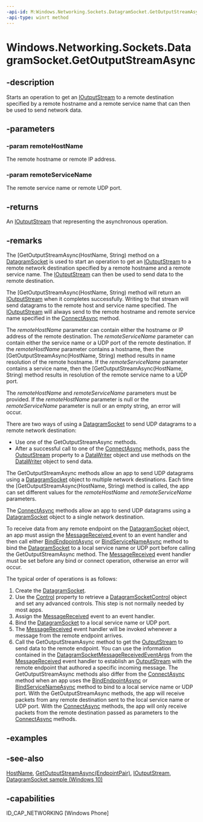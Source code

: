 ```yaml
---
-api-id: M:Windows.Networking.Sockets.DatagramSocket.GetOutputStreamAsync(Windows.Networking.HostName,System.String)
-api-type: winrt method
---
```


<!-- Method syntax
public Windows.Foundation.IAsyncOperation<Windows.Storage.Streams.IOutputStream> GetOutputStreamAsync(Windows.Networking.HostName remoteHostName, System.String remoteServiceName)
-->

# Windows.Networking.Sockets.DatagramSocket.GetOutputStreamAsync

## -description
Starts an operation to get an [IOutputStream](../windows.storage.streams/ioutputstream.md) to a remote destination specified by a remote hostname and a remote service name that can then be used to send network data.

## -parameters
### -param remoteHostName
The remote hostname or remote IP address.

### -param remoteServiceName
The remote service name or remote UDP port.

## -returns
An [IOutputStream](../windows.storage.streams/ioutputstream.md) that representing the asynchronous operation.

## -remarks
The [GetOutputStreamAsync(HostName, String) method on a [DatagramSocket](datagramsocket.md) is used to start an operation to get an [IOutputStream](../windows.storage.streams/ioutputstream.md) to a remote network destination specified by a remote hostname and a remote service name. The [IOutputStream](../windows.storage.streams/ioutputstream.md) can then be used to send data to the remote destination.

The [GetOutputStreamAsync(HostName, String) method will return an [IOutputStream](../windows.storage.streams/ioutputstream.md) when it completes successfully. Writing to that stream will send datagrams to the remote host and service name specified. The [IOutputStream](../windows.storage.streams/ioutputstream.md) will always send to the remote hostname and remote service name specified in the [ConnectAsync](datagramsocket_connectasync_1841953676.md) method.

The *remoteHostName* parameter can contain either the hostname or IP address of the remote destination. The *remoteServiceName* parameter can contain either the service name or a UDP port of the remote destination. If the *remoteHostName* parameter contains a hostname, then the [GetOutputStreamAsync(HostName, String) method results in name resolution of the remote hostname. If the *remoteServiceName* parameter contains a service name, then the [GetOutputStreamAsync(HostName, String) method results in resolution of the remote service name to a UDP port.

The *remoteHostName* and *remoteServiceName* parameters must be provided. If the *remoteHostName* parameter is null or the *remoteServiceName* parameter is null or an empty string, an error will occur.

There are two ways of using a [DatagramSocket](datagramsocket.md) to send UDP datagrams to a remote network destination:
+ Use one of the GetOutputStreamAsync methods.
+ After a successful call to one of the [ConnectAsync](datagramsocket_connectasync_13692504.md) methods, pass the [OutputStream](datagramsocket_outputstream.md) property to a [DataWriter](../windows.storage.streams/datawriter.md) object and use methods on the [DataWriter](../windows.storage.streams/datawriter.md) object to send data.


The GetOutputStreamAsync methods allow an app to send UDP datagrams using a [DatagramSocket](datagramsocket.md) object to multiple network destinations. Each time the [GetOutputStreamAsync(HostName, String) method is called, the app can set different values for the *remoteHostName* and *remoteServiceName* parameters.

The [ConnectAsync](datagramsocket_connectasync_13692504.md) methods allow an app to send UDP datagrams using a [DatagramSocket](datagramsocket.md) object to a single network destination.

To receive data from any remote endpoint on the [DatagramSocket](datagramsocket.md) object, an app must assign the [MessageReceived ](datagramsocket_messagereceived.md) event to an event handler and then call either [BindEndpointAsync](datagramsocket_bindendpointasync_1396029045.md) or [BindServiceNameAsync](datagramsocket_bindservicenameasync_440542334.md) method to bind the [DatagramSocket](datagramsocket.md) to a local service name or UDP port before calling the GetOutputStreamAsync method. The [MessageReceived](datagramsocket_messagereceived.md) event handler must be set before any bind or connect operation, otherwise an error will occur.

The typical order of operations is as follows:


1. Create the [DatagramSocket](datagramsocket.md).
1. Use the [Control](datagramsocket_control.md) property to retrieve a [DatagramSocketControl](datagramsocketcontrol.md) object and set any advanced controls. This step is not normally needed by most apps.
1. Assign the [MessageReceived](datagramsocket_messagereceived.md) event to an event handler.
1. Bind the [DatagramSocket](datagramsocket.md) to a local service name or UDP port.
1. The [MessageReceived](datagramsocket_messagereceived.md) event handler will be invoked whenever a message from the remote endpoint arrives.
1. Call the GetOutputStreamAsync method to get the [OutputStream](datagramsocket_outputstream.md) to send data to the remote endpoint. You can use the information contained in the [DatagramSocketMessageReceivedEventArgs](datagramsocketmessagereceivedeventargs.md) from the [MessageReceived](datagramsocket_messagereceived.md) event handler to establish an [OutputStream](datagramsocket_outputstream.md) with the remote endpoint that authored a specific incoming message.
The GetOutputStreamAsync methods also differ from the [ConnectAsync](datagramsocket_connectasync_13692504.md) method when an app uses the [BindEndpointAsync](datagramsocket_bindendpointasync_1396029045.md) or [BindServiceNameAsync](datagramsocket_bindservicenameasync_440542334.md) method to bind to a local service name or UDP port. With the GetOutputStreamAsync methods, the app will receive packets from any remote destination sent to the local service name or UDP port. With the [ConnectAsync](datagramsocket_connectasync_13692504.md) methods, the app will only receive packets from the remote destination passed as parameters to the [ConnectAsync](datagramsocket_connectasync_13692504.md) methods.

## -examples

## -see-also
[HostName](../windows.networking/hostname.md), [GetOutputStreamAsync(EndpointPair)](datagramsocket_getoutputstreamasync_228240991.md), [IOutputStream](../windows.storage.streams/ioutputstream.md), [DatagramSocket sample (Windows 10)](https://github.com/Microsoft/Windows-universal-samples/tree/master/Samples/DatagramSocket)

## -capabilities
ID_CAP_NETWORKING [Windows Phone]
